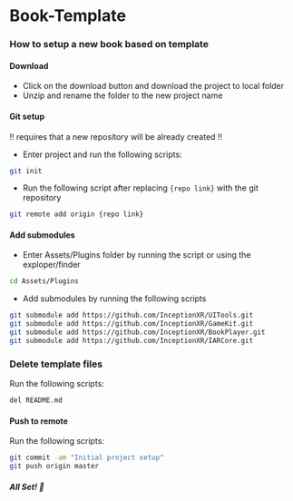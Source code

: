 # Book-Template


### How to setup a new book based on template

#### Download
* Click on the download button and download the project to local folder
* Unzip and rename the folder to the new project name

#### Git setup
!! requires that a new repository will be already created !!
* Enter project and run the following scripts:
```bash
git init
```
* Run the following script after replacing `{repo link}` with the git repository
```bash
git remote add origin {repo link}
```

#### Add submodules

* Enter Assets/Plugins folder by running the script or using the exploper/finder
```bash
cd Assets/Plugins
```
* Add submodules by running the following scripts
```bash
git submodule add https://github.com/InceptionXR/UITools.git
git submodule add https://github.com/InceptionXR/GameKit.git
git submodule add https://github.com/InceptionXR/BookPlayer.git
git submodule add https://github.com/InceptionXR/IARCore.git
```

### Delete template files
Run the following scripts:
```bash
del README.md
```

#### Push to remote
Run the following scripts:
```bash
git commit -am "Initial project setup"
git push origin master
```

##### All Set! 🎉
